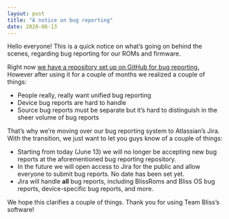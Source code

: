 ```yaml
---
layout: post
title: "A notice on bug reporting"
date: 2020-06-13
---
```


Hello everyone! This is a quick notice on what’s going on behind the scenes, regarding bug reporting for our ROMs and firmware.

Right now [we have a repository set up on GitHub for bug reporting.][bug-reporting-github-repo] However after using it for a couple of months we realized a couple of things:

[bug-reporting-github-repo]: https://github.com/BlissRoms/bug_reports

- People really, really want unified bug reporting
- Device bug reports are hard to handle
- Source bug reports must be separate but it’s hard to distinguish in the sheer volume of bug reports

That’s why we’re moving over our bug reporting system to Atlassian’s Jira. With the transition, we just want to let you guys know of a couple of things:

- Starting from today (June 13) we will no longer be accepting new bug reports at the aforementioned bug reporting repository.
- In the future we will open access to Jira for the public and allow everyone to submit bug reports. No date has been set yet.
- Jira will handle **all** bug reports, including BlissRoms and Bliss OS bug reports, device-specific bug reports, and more.

We hope this clarifies a couple of things. Thank you for using Team Bliss’s software!
